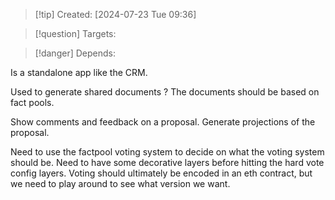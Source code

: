 
>[!tip] Created: [2024-07-23 Tue 09:36]

>[!question] Targets: 

>[!danger] Depends: 

Is a standalone app like the CRM.

Used to generate shared documents ?
The documents should be based on fact pools.

Show comments and feedback on a proposal.
Generate projections of the proposal.

Need to use the factpool voting system to decide on what the voting system should be.
Need to have some decorative layers before hitting the hard vote config layers.
Voting should ultimately be encoded in an eth contract, but we need to play around to see what version we want.
